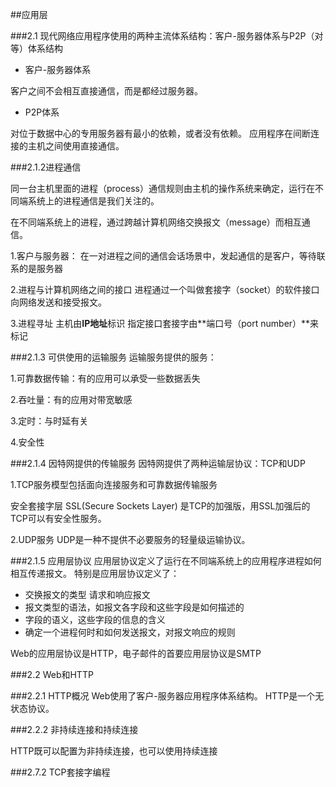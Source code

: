 
##应用层

###2.1
现代网络应用程序使用的两种主流体系结构：客户-服务器体系与P2P（对等）体系结构

* 客户-服务器体系

客户之间不会相互直接通信，而是都经过服务器。

* P2P体系

对位于数据中心的专用服务器有最小的依赖，或者没有依赖。
应用程序在间断连接的主机之间使用直接通信。

###2.1.2进程通信

同一台主机里面的进程（process）通信规则由主机的操作系统来确定，运行在不同端系统上的进程通信是我们关注的。

在不同端系统上的进程，通过跨越计算机网络交换报文（message）而相互通信。

1.客户与服务器： 在一对进程之间的通信会话场景中，发起通信的是客户，等待联系的是服务器

2.进程与计算机网络之间的接口
进程通过一个叫做套接字（socket）的软件接口向网络发送和接受报文。

3.进程寻址
主机由**IP地址**标识 指定接口套接字由**端口号（port number）**来标记

###2.1.3 可供使用的运输服务
运输服务提供的服务：

1.可靠数据传输：有的应用可以承受一些数据丢失


2.吞吐量：有的应用对带宽敏感

3.定时：与时延有关

4.安全性

###2.1.4 因特网提供的传输服务
因特网提供了两种运输层协议：TCP和UDP

1.TCP服务模型包括面向连接服务和可靠数据传输服务

安全套接字层 SSL(Secure Sockets Layer) 是TCP的加强版，用SSL加强后的TCP可以有安全性服务。

2.UDP服务
UDP是一种不提供不必要服务的轻量级运输协议。


###2.1.5 应用层协议
应用层协议定义了运行在不同端系统上的应用程序进程如何相互传递报文。
特别是应用层协议定义了：

* 交换报文的类型 请求和响应报文
* 报文类型的语法，如报文各字段和这些字段是如何描述的
* 字段的语义，这些字段的信息的含义
* 确定一个进程何时和如何发送报文，对报文响应的规则

Web的应用层协议是HTTP，电子邮件的首要应用层协议是SMTP


###2.2 Web和HTTP

###2.2.1 HTTP概况
Web使用了客户-服务器应用程序体系结构。
HTTP是一个无状态协议。


###2.2.2 非持续连接和持续连接

HTTP既可以配置为非持续连接，也可以使用持续连接


###2.7.2 TCP套接字编程

